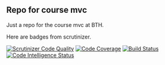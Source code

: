 ## Repo for course mvc

Just a repo for the course mvc at BTH.

Here are badges from scrutinizer.

[![Scrutinizer Code Quality](https://scrutinizer-ci.com/g/p0ntan/mvc/badges/quality-score.png?b=main)](https://scrutinizer-ci.com/g/p0ntan/mvc/?branch=main)
[![Code Coverage](https://scrutinizer-ci.com/g/p0ntan/mvc/badges/coverage.png?b=main)](https://scrutinizer-ci.com/g/p0ntan/mvc/?branch=main)
[![Build Status](https://scrutinizer-ci.com/g/p0ntan/mvc/badges/build.png?b=main)](https://scrutinizer-ci.com/g/p0ntan/mvc/build-status/main)
[![Code Intelligence Status](https://scrutinizer-ci.com/g/p0ntan/mvc/badges/code-intelligence.svg?b=main)](https://scrutinizer-ci.com/code-intelligence)
